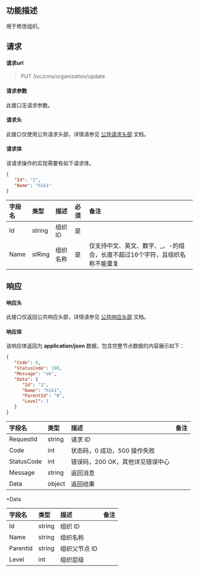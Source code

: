 ## 功能描述

用于修改组织。

## 请求

#### 请求url

> PUT /ivc/cms/organization/update

#### 请求参数

此接口无请求参数。

#### 请求头

此接口仅使用公共请求头部，详情请参见 [公共请求头部](https://cloud.tencent.com/document/product/1344/50451) 文档。

#### 请求体

该请求操作的实现需要有如下请求体。

```json
{
   "Id": "1",
   "Name": "hik1"
}
```

| 字段名 | 类型   | 描述     | 必须 | 备注                                                         |
| :----- | :----- | :------- | :--- | :----------------------------------------------------------- |
| Id     | string | 组织 ID   | 是   |                                                              |
| Name   | stRing | 组织名称 | 是   | 仅支持中文、英文、数字、_、-的组合，长度不超过16个字符，且组织名称不能重复 |

## 响应

#### 响应头

此接口仅返回公共响应头部，详情请参见 [公共响应头部](https://cloud.tencent.com/document/product/1344/50452) 文档。

#### 响应体

该响应体返回为 **application/json** 数据，包含完整节点数据的内容展示如下：

```json
{
   "Code": 0,
   "StatusCode": 200,
   "Message": "ok",
   "Data": {
      "Id": "1",
      "Name": "hik1",
      "ParentId": "0",
      "Level": 1
   }
}
```

| 字段名     | 类型   | 描述                             | 备注 |
| :--------- | :----- | :------------------------------- | :--- |
| RequestId  | string | 请求 ID                           |      |
| Code       | int    | 状态码，0 成功，500 操作失败     |      |
| StatusCode | int    | 错误码，200 OK，其他详见错误中心 |      |
| Message    | string | 返回消息                         |      |
| Data       | object | 返回结果                         |      |

+Data

| 字段名   | 类型   | 描述         | 备注 |
| :------- | :----- | :----------- | :--- |
| Id       | string | 组织 ID       |      |
| Name     | string | 组织名称     |      |
| ParentId | string | 组织父节点 ID |      |
| Level    | int    | 组织层级     |      |

